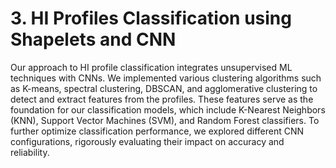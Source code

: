 # 3. HI Profiles Classification using Shapelets and CNN
Our approach to HI profile classification integrates unsupervised ML techniques with CNNs. We implemented various clustering algorithms such as K-means, spectral clustering, DBSCAN, and agglomerative clustering to detect and extract features from the profiles. These features serve as the foundation for our classification models, which include K-Nearest Neighbors (KNN), Support Vector Machines (SVM), and Random Forest classifiers. To further optimize classification performance, we explored different CNN configurations, rigorously evaluating their impact on accuracy and reliability. 
